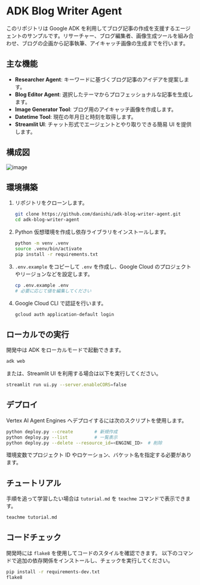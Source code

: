 # ADK Blog Writer Agent

このリポジトリは Google ADK を利用してブログ記事の作成を支援するエージェントのサンプルです。リサーチャー、ブログ編集者、画像生成ツールを組み合わせ、ブログの企画から記事執筆、アイキャッチ画像の生成までを行います。

## 主な機能

- **Researcher Agent**: キーワードに基づくブログ記事のアイデアを提案します。
- **Blog Editor Agent**: 選択したテーマからプロフェッショナルな記事を生成します。
- **Image Generator Tool**: ブログ用のアイキャッチ画像を作成します。
- **Datetime Tool**: 現在の年月日と時刻を取得します。
- **Streamlit UI**: チャット形式でエージェントとやり取りできる簡易 UI を提供します。

## 構成図

![image](https://github.com/user-attachments/assets/1a7ab16a-1ccb-45db-a61e-a5cc5eb5703b)

## 環境構築

1. リポジトリをクローンします。
   ```bash
   git clone https://github.com/danishi/adk-blog-writer-agent.git
   cd adk-blog-writer-agent
   ```
2. Python 仮想環境を作成し依存ライブラリをインストールします。
   ```bash
   python -m venv .venv
   source .venv/bin/activate
   pip install -r requirements.txt
   ```
3. `.env.example` をコピーして `.env` を作成し、Google Cloud のプロジェクトやリージョンなどを設定します。
   ```bash
   cp .env.example .env
   # 必要に応じて値を編集してください
   ```
4. Google Cloud CLI で認証を行います。
   ```bash
   gcloud auth application-default login
   ```

## ローカルでの実行

開発中は ADK をローカルモードで起動できます。
```bash
adk web
```
または、Streamlit UI を利用する場合は以下を実行してください。
```bash
streamlit run ui.py --server.enableCORS=false
```

## デプロイ

Vertex AI Agent Engines へデプロイするには次のスクリプトを使用します。
```bash
python deploy.py --create        # 新規作成
python deploy.py --list          # 一覧表示
python deploy.py --delete --resource_id=<ENGINE_ID>  # 削除
```
環境変数でプロジェクト ID やロケーション、バケット名を指定する必要があります。

## チュートリアル

手順を追って学習したい場合は `tutorial.md` を `teachme` コマンドで表示できます。
```bash
teachme tutorial.md
```


## コードチェック

開発時には `flake8` を使用してコードのスタイルを確認できます。
以下のコマンドで追加の依存関係をインストールし、チェックを実行してください。

```bash
pip install -r requirements-dev.txt
flake8
```

